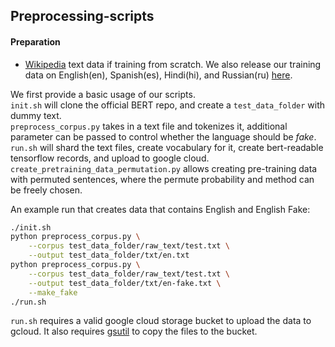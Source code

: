 ## Preprocessing-scripts
#### Preparation
- [Wikipedia](https://dumps.wikimedia.org/) text data if training from scratch. We also release our training data on English(en), Spanish(es), Hindi(hi), and Russian(ru) [here](../data.json).

We first provide a basic usage of our scripts.  
``init.sh`` will clone the official BERT repo, and create a ``test_data_folder`` with dummy text.  
``preprocess_corpus.py`` takes in a text file and tokenizes it, additional parameter can be passed to control whether
the language should be *fake*.  
``run.sh`` will shard the text files, create vocabulary for it, create bert-readable tensorflow records, and upload to google cloud.  
``create_pretraining_data_permutation.py`` allows creating pre-training data with permuted sentences, where the permute probability and method can be freely chosen.

An example run that creates data that contains English and English Fake:
```bash
./init.sh
python preprocess_corpus.py \
    --corpus test_data_folder/raw_text/test.txt \
    --output test_data_folder/txt/en.txt
python preprocess_corpus.py \
    --corpus test_data_folder/raw_text/test.txt \
    --output test_data_folder/txt/en-fake.txt \
    --make_fake
./run.sh
```

``run.sh`` requires a valid google cloud storage bucket to upload the data to gcloud. 
It also requires [gsutil](https://cloud.google.com/storage/docs/gsutil_install) to copy the files to the bucket.

